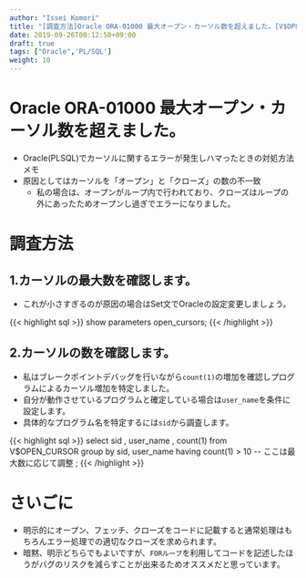```yaml
---
author: "Issei Komori"
title: "[調査方法]Oracle ORA-01000 最大オープン・カーソル数を超えました。[V$OPEN_CURSOR]"
date: 2019-09-26T00:12:50+09:00
draft: true
tags: ["Oracle",'PL/SQL']
weight: 10
---
```


# Oracle ORA-01000 最大オープン・カーソル数を超えました。
- Oracle(PLSQL)でカーソルに関するエラーが発生しハマったときの対処方法メモ
- 原因としてはカーソルを「オープン」と「クローズ」の数の不一致
  - 私の場合は、オープンがループ内で行われており、クローズはループの外にあったためオープンし過ぎでエラーになりました。

# 調査方法

## 1.カーソルの最大数を確認します。

- これが小さすぎるのが原因の場合はSet文でOracleの設定変更しましょう。

{{< highlight sql >}}
show parameters open_cursors;
{{< /highlight >}}

## 2.カーソルの数を確認します。

- 私はブレークポイントデバッグを行いながら`count(1)`の増加を確認しプログラムによるカーソル増加を特定しました。
- 自分が動作させているプログラムと確定している場合は`user_name`を条件に設定します。
- 具体的なプログラム名を特定するには`sid`から調査します。

{{< highlight sql >}}
select  sid
      , user_name
      , count(1)
  from V$OPEN_CURSOR
group by sid, user_name
having count(1) > 10 -- ここは最大数に応じて調整
  ;
{{< /highlight >}}

# さいごに
- 明示的にオープン、フェッチ、クローズをコードに記載すると通常処理はもちろんエラー処理での適切なクローズを求められます。
- 暗黙、明示どちらでもよいですが、`FORループ`を利用してコードを記述したほうがバグのリスクを減らすことが出来るためオススメだと思っています。